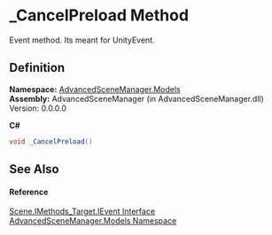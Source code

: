 # _CancelPreload Method


Event method. Its meant for UnityEvent.



## Definition
**Namespace:** <a href="N_AdvancedSceneManager_Models.md">AdvancedSceneManager.Models</a>  
**Assembly:** AdvancedSceneManager (in AdvancedSceneManager.dll) Version: 0.0.0.0

**C#**
``` C#
void _CancelPreload()
```



## See Also


#### Reference
<a href="T_AdvancedSceneManager_Models_Scene_IMethods_Target_IEvent.md">Scene.IMethods_Target.IEvent Interface</a>  
<a href="N_AdvancedSceneManager_Models.md">AdvancedSceneManager.Models Namespace</a>  

